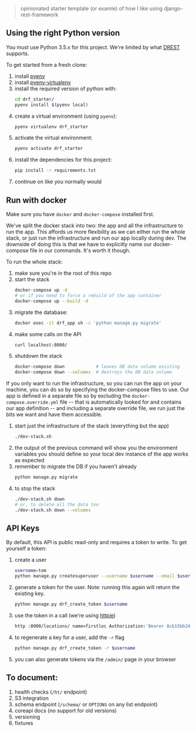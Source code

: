 > opinionated starter template (or examle) of how I like using django-rest-framework

## Using the right Python version
You must use Python 3.5.x for this project. We're limited by what [DREST](https://github.com/AltSchool/dynamic-rest#compatibility-table) supports.

To get started from a fresh clone:
  1. install [pyenv](https://github.com/pyenv/pyenv)
  1. install [pyenv-virtualenv](https://github.com/pyenv/pyenv-virtualenv)
  1. install the required version of python with:
      ```bash
      cd drf_starter/
      pyenv install $(pyenv local)
      ```
  1. create a virtual environment (using `pyenv`):
      ```bash
      pyenv virtualenv drf_starter
      ```
  1. activate the virtual environment:
      ```bash
      pyenv activate drf_starter
      ```
  1. install the dependencies for this project:
      ```bash
      pip install -r requirements.txt
      ```
  1. continue on like you normally would

## Run with docker
Make sure you have `docker` and `docker-compose` installed first.

We've split the docker stack into two: the app and all the infrastructure to run the app. This affords us more
flexibility as we can either run the whole stack, or just run the infrastructure and run our app locally during dev. The
downside of doing this is that we have to explicitly name our docker-compose file in our commands. It's worth it though.

To run the whole stack:

  1. make sure you're in the root of this repo
  1. start the stack
      ```bash
      docker-compose up -d
      # or if you need to force a rebuild of the app container
      docker-compose up --build -d
      ```
  1. migrate the database:
      ```bash
      docker exec -it drf_app sh -c 'python manage.py migrate'
      ```
  1. make some calls on the API
      ```bash
      curl localhost:8000/
      ```
  1. shutdown the stack
      ```bash
      docker-compose down            # leaves DB data volume existing
      docker-compose down --volumes  # destroys the DB data volume
      ```


If you only want to run the infrastructure, so you can run the app on your machine, you can do so by specifying the
docker-compose files to use. Our app is defined in a separate file so by excluding the `docker-compose.override.yml`
file -- that is automatically looked for and contains our app definition -- and including a separate override file, we
run just the bits we want and have them accessible.

  1. start just the infrastructure of the stack (everything but the app)
      ```bash
      ./dev-stack.sh
      ```
  1. the output of the previous command will show you the environment variables you should define so your local dev
     instance of the app works as expected
  1. remember to migrate the DB if you haven't already
      ```bash
      python manage.py migrate
      ```
  1. to stop the stack
      ```bash
      ./dev-stack.sh down
      # or, to delete all the data too
      ./dev-stack.sh down --volumes
      ```

## API Keys
By default, this API is public read-only and requires a token to write. To get yourself a token:

  1. create a user
      ```bash
      username=tom
      python manage.py createsuperuser --username $username --email $username@local
      ```
  1. generate a token for the user. Note: running this again will return the existing key.
      ```bash
      python manage.py drf_create_token $username
      ```
  1. use the token in a call (we're using [httpie](https://httpie.org/))
      ```bash
      http :8000/locations/ name=firstloc Authorization:'Bearer 8cb15bb2468ba29922b07cdd935c623b3c709a76' 
      ```
  1. to regenerate a key for a user, add the `-r` flag
      ```bash
      python manage.py drf_create_token -r $username
      ```
  1. you can also generate tokens via the `/admin/` page in your browser

## To document:

  1. health checks (`/ht/` endpoint)
  1. S3 integration
  1. schema endpoint (`/schema/` or `OPTIONS` on any list endpoint)
  1. coreapi docs (no support for old versions)
  1. versioning
  1. fixtures
